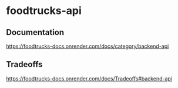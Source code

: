 # foodtrucks-api

## Documentation
https://foodtrucks-docs.onrender.com/docs/category/backend-api

## Tradeoffs
https://foodtrucks-docs.onrender.com/docs/Tradeoffs#backend-api
